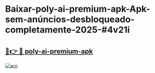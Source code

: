 # Baixar-poly-ai-premium-apk-Apk-sem-anúncios-desbloqueado-completamente-2025-#4v21i

# <h2><a href="https://ainizakaria.my?title=poly-ai-premium-apk&ref=24M">🔗👉 🔴 poly-ai-premium-apk</a></h2>

[![acn](https://github.com/user-attachments/assets/0f9c940e-d8b0-45ae-aac7-cd30a18b3e1c)](https://ainizakaria.my?title=poly-ai-premium-apk&ref=24M)

